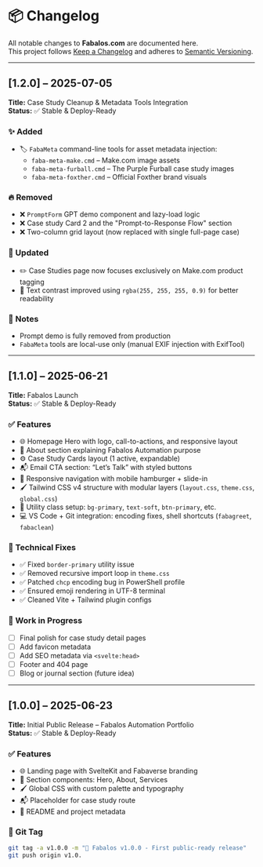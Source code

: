 # 📦 Changelog

All notable changes to **Fabalos.com** are documented here.  
This project follows [Keep a Changelog](https://keepachangelog.com/en/1.0.0/) and adheres to [Semantic Versioning](https://semver.org/).

---

## [1.2.0] – 2025-07-05  
**Title:** Case Study Cleanup & Metadata Tools Integration  
**Status:** ✅ Stable & Deploy-Ready  

### ✨ Added
- 🏷️ `FabaMeta` command-line tools for asset metadata injection:
  - `faba-meta-make.cmd` – Make.com image assets
  - `faba-meta-furball.cmd` – The Purple Furball case study images
  - `faba-meta-foxther.cmd` – Official Foxther brand visuals

### 🔥 Removed
- ❌ `PromptForm` GPT demo component and lazy-load logic
- ❌ Case study Card 2 and the "Prompt-to-Response Flow" section
- ❌ Two-column grid layout (now replaced with single full-page case)

### 🎨 Updated
- ✏️ Case Studies page now focuses exclusively on Make.com product tagging
- 🌈 Text contrast improved using `rgba(255, 255, 255, 0.9)` for better readability

### 🧠 Notes
- Prompt demo is fully removed from production
- `FabaMeta` tools are local-use only (manual EXIF injection with ExifTool)

---

## [1.1.0] – 2025-06-21  
**Title:** Fabalos Launch  
**Status:** ✅ Stable & Deploy-Ready  

### ✅ Features
- 🌐 Homepage Hero with logo, call-to-actions, and responsive layout  
- 🧠 About section explaining Fabalos Automation purpose  
- ⚙️ Case Study Cards layout (1 active, expandable)  
- 📬 Email CTA section: “Let’s Talk” with styled buttons  
- 📱 Responsive navigation with mobile hamburger + slide-in  
- 🖌️ Tailwind CSS v4 structure with modular layers (`layout.css`, `theme.css`, `global.css`)  
- 🧪 Utility class setup: `bg-primary`, `text-soft`, `btn-primary`, etc.  
- 💻 VS Code + Git integration: encoding fixes, shell shortcuts (`fabagreet`, `fabaclean`)  

### 🧰 Technical Fixes
- ✅ Fixed `border-primary` utility issue  
- ✅ Removed recursive import loop in `theme.css`  
- ✅ Patched `chcp` encoding bug in PowerShell profile  
- ✅ Ensured emoji rendering in UTF-8 terminal  
- ✅ Cleaned Vite + Tailwind plugin configs  

### 🚧 Work in Progress
- [ ] Final polish for case study detail pages  
- [ ] Add favicon metadata  
- [ ] Add SEO metadata via `<svelte:head>`  
- [ ] Footer and 404 page  
- [ ] Blog or journal section (future idea)  

---

## [1.0.0] – 2025-06-23  
**Title:** Initial Public Release – Fabalos Automation Portfolio  
**Status:** ✅ Stable & Deploy-Ready  

### ✅ Features
- 🌐 Landing page with SvelteKit and Fabaverse branding  
- 🧠 Section components: Hero, About, Services  
- 🖌️ Global CSS with custom palette and typography  
- 📬 Placeholder for case study route  
- 📄 README and project metadata  

### 📌 Git Tag
```bash
git tag -a v1.0.0 -m "🎉 Fabalos v1.0.0 - First public-ready release"
git push origin v1.0.